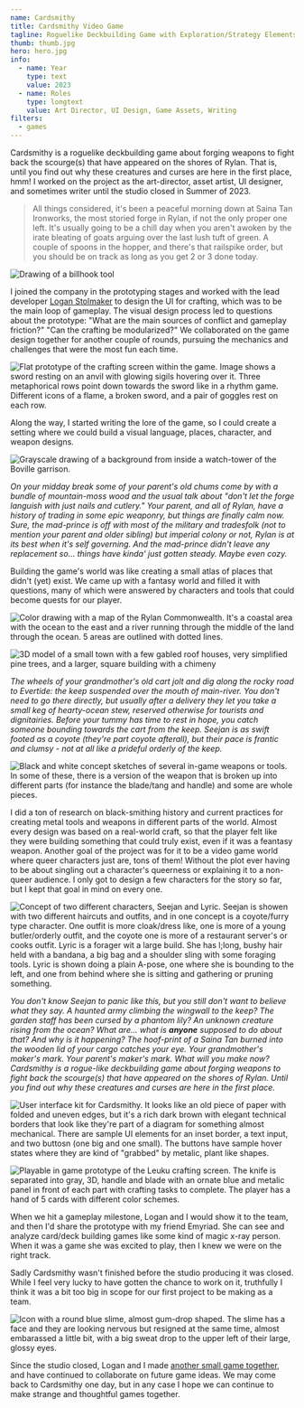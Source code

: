 ```yaml
---
name: Cardsmithy
title: Cardsmithy Video Game
tagline: Roguelike Deckbuilding Game with Exploration/Strategy Elements (Unfinished)
thumb: thumb.jpg
hero: hero.jpg
info:
  - name: Year
    type: text
    value: 2023
  - name: Roles
    type: longtext
    value: Art Director, UI Design, Game Assets, Writing
filters:
  - games
---
```


Cardsmithy is a roguelike deckbuilding game about forging weapons to fight back the scourge(s) that have appeared on the shores of Rylan. That is, until you find out why these creatures and curses are here in the first place, hmm! I worked on the project as the art-director, asset artist, UI designer, and sometimes writer until the studio closed in Summer of 2023.

> All things considered, it's been a peaceful morning down at Saina Tan Ironworks, the most storied forge in Rylan, if not the only proper one left. It's usually going to be a chill day when you aren't awoken by the irate bleating of goats arguing over the last lush tuft of green. A couple of spoons in the hopper, and there's that railspike order, but you should be on track as long as you get 2 or 3 done today.

![Drawing of a billhook tool](forest-billhook.png '@class[thumb] @widths[200, 400] @sizes[170px, (min-resolution: 2x) 340px]')

I joined the company in the prototyping stages and worked with the lead developer [Logan Stolmaker](https://loganstolmaker.com/) to design the UI for crafting, which was to be the main loop of gameplay. The visual design process led to questions about the prototype: "What are the main sources of conflict and gameplay friction?" "Can the crafting be modularized?" We collaborated on the game design together for another couple of rounds, pursuing the mechanics and challenges that were the most fun each time.

![Flat prototype of the crafting screen within the game. Image shows a sword resting on an anvil with glowing sigils hovering over it. Three metaphorical rows point down towards the sword like in a rhythm game. Different icons of a flame, a broken sword, and a pair of goggles rest on each row.](flat-prototype.jpg 'An early hand-drawn "flat" prototype of the crafting screen, before integrating any 3D elements')

Along the way, I started writing the lore of the game, so I could create a setting where we could build a visual language, places, character, and weapon designs.

![Grayscale drawing of a background from inside a watch-tower of the Boville garrison.](boville-garrison.jpg '@class[full-size] Concept art of the Boville Garrison watchtower, a farmland cow-themed town.')

_On your midday break some of your parent's old chums come by with a bundle of mountain-moss wood and the usual talk about "don't let the forge languish with just nails and cutlery." Your parent, and all of Rylan, have a history of trading in some epic weaponry, but things are finally calm now. Sure, the mad-prince is off with most of the military and tradesfolk (not to mention your parent and older sibling) but imperial colony or not, Rylan is at its best when it's self governing. And the mad-prince didn't leave any replacement so... things have kinda' just gotten steady. Maybe even cozy._

Building the game's world was like creating a small atlas of places that didn't (yet) exist. We came up with a fantasy world and filled it with questions, many of which were answered by characters and tools that could become quests for our player.

![Color drawing with a map of the Rylan Commonwealth. It's a coastal area with the ocean to the east and a river running through the middle of the land through the ocean. 5 areas are outlined with dotted lines.](map-rylan.jpg 'I drew this map to help create/understand the geographic regions/features of Rylan. We also started experimented with 3D models for in-game map locations')

![3D model of a small town with a few gabled roof houses, very simplified pine trees, and a larger, square building with a chimeny](spoketown.png '@class[medium]')

_The wheels of your grandmother's old cart jolt and dig along the rocky road to Evertide: the keep suspended over the mouth of main-river. You don't need to go there directly, but usually after a delivery they let you take a small keg of hearty-ocean stew, reserved otherwise for tourists and dignitairies. Before your tummy has time to rest in hope, you catch someone bounding towards the cart from the keep. Seejan is as swift footed as a coyote (they're part coyote afterall), but their pace is frantic and clumsy - not at all like a prideful orderly of the keep._

![Black and white concept sketches of several in-game weapons or tools. In some of these, there is a version of the weapon that is broken up into different parts (for instance the blade/tang and handle) and some are whole pieces.](weapons.jpg 'From left to right: A hatchet, a poleaxe separated and together, and two more hatchets. Translucent in the back is a big ulu - which is a multipurpose chopping tool used by the Inuit, Iñupiat, Yupik, and Aleut peoples, and a leuku which is a crafting/butchering knife used by the Sámi people.')

I did a ton of research on black-smithing history and current practices for creating metal tools and weapons in different parts of the world. Almost every design was based on a real-world craft, so that the player felt like they were building something that could truly exist, even if it was a feantasy weapon. Another goal of the project was for it to be a video game world where queer characters just are, tons of them! Without the plot ever having to be about singling out a character's queerness or explaining it to a non-queer audience. I only got to design a few characters for the story so far, but I kept that goal in mind on every one.

![Concept of two different characters, Seejan and Lyric. Seejan is showen with two different haircuts and outfits, and in one concept is a coyote/furry type character. One outfit is more cloak/dress like, one is more of a young butler/orderly outfit, and the coyote one is more of a restaurant server's or cooks outfit. Lyric is a forager wit a large build. She has l;long, bushy hair held with a bandana, a big bag and a shoulder sling with some foraging tools. Lyric is shown doing a plain A-pose, one where she is bounding to the left, and one from behind where she is sitting and gathering or pruning something.](characters.jpg '@class[full-size]')

_You don't know Seejan to panic like this, but you still don't want to believe what they say. A haunted army climbing the wingwall to the keep? The garden staff has been cursed by a phantom lily? An unknown creature rising from the ocean? What are... what is **anyone** supposed to do about that? And why is it happening?
The hoof-print of a Saina Tan burned into the wooden lid of your cargo catches your eye. Your grandmother's maker's mark. Your parent's maker's mark. What will you make now?
Cardsmithy is a rogue-like deckbuilding game about forging weapons to fight back the scourge(s) that have appeared on the shores of Rylan. Until you find out why these creatures and curses are here in the first place._

![User interface kit for Cardsmithy. It looks like an old piece of paper with folded and uneven edges, but it's a rich dark brown with elegant technical borders that look like they're part of a diagram for something almost mechanical. There are sample UI elements for an inset border, a text input, and two buttosn (one big and one small). The buttons have sample hover states where they are kind of "grabbed" by metalic, plant like shapes.](ui_paper-kit.png)

![Playable in game prototype of the Leuku crafting screen. The knife is separated into gray, 3D, handle and blade with an ornate blue and metalic panel in front of each part with crafting tasks to complete. The player has a hand of 5 cards with different color schemes.](tasks-prototype.jpg 'A later, more built-out playable prototype with animated, 3D crafting parts - modeled by Chris Petersen.')

When we hit a gameplay milestone, Logan and I would show it to the team, and then I'd share the prototype with my friend Emyriad. She can see and analyze card/deck building games like some kind of magic x-ray person. When it was a game she was excited to play, then I knew we were on the right track.

Sadly Cardsmithy wasn't finished before the studio producing it was closed. While I feel very lucky to have gotten the chance to work on it, truthfully I think it was a bit too big in scope for our first project to be making as a team.

![Icon with a round blue slime, almost gum-drop shaped. The slime has a face and they are looking nervous but resigned at the same time, almost embarassed a little bit, with a big sweat drop to the upper left of their large, glossy eyes.](../no-gloop-no-glory/gloop-icon.png '@class[thumb]')

Since the studio closed, Logan and I made [another small game together](/projects/no-gloop-no-glory/), and have continued to collaborate on future game ideas. We may come back to Cardsmithy one day, but in any case I hope we can continue to make strange and thoughtful games together.
